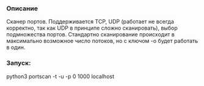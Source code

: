 ### Описание

Сканер портов. Поддерживается TCP, UDP (работает не всегда корректно, так как UDP в принципе сложно сканировать), выбор подмножества портов. Стандартно сканирование происходит в максимально возможное число потоков, но с ключом -о будет работать в один.

### Запуск:

python3 portscan -t -u -p 0 1000 localhost
